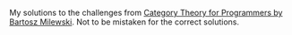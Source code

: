 My solutions to the challenges from [Category Theory for Programmers by Bartosz Milewski](https://github.com/hmemcpy/milewski-ctfp-pdf/releases/tag/v19-eb86347). Not to be mistaken for the correct solutions.
